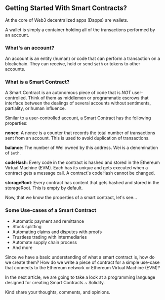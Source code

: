 ## Getting Started With Smart Contracts?

At the core of Web3 decentralized apps (Dapps) are wallets.

A wallet is simply a container holding all of the transactions performed by an account.

### What's an account?

An account is an entity (human) or code that can perform a transaction on a blockchain. They can receive, hold or send `$eth` or tokens to other accounts.

### What is a Smart Contract?

A Smart Contract is an autonomous piece of code that is *NOT* user-controlled. Think of them as middlemen or programmatic escrows that interface between the dealings of several accounts without sentiments, partiality, or human influence.

Similar to a user-controlled account, a Smart Contract has the following properties:

**nonce**: A nonce is a counter that records the total number of transactions sent from an account. This is used to avoid duplication of transactions.

**balance**: The number of Wei owned by this address. Wei is a denomination of `$eth`.

**codeHash**: Every code in the contract is hashed and stored in the Ethereum Virtual Machine (EVM). Each has its unique and gets executed when a contract gets a message call. A contract's codeHash cannot be changed.

**storageRoot**: Every contract has content that gets hashed and stored in the storageRoot. This is empty by default.


Now, that we know the properties of a smart contract, let's see...

### Some Use-cases of a Smart Contract 
- Automatic payment and remittance
- Stock splitting
- Automating claims and disputes with proofs
- Trustless trading with intermediaries 
- Automate supply chain process
- And more

Since we have a basic understanding of what a smart contract is, how do we create them? How do we write a piece of contract for a simple use-case that connects to the Ethereum network or Ethereum Virtual Machine (EVM)?

In the next article, we are going to take a look at a programming language designed for creating Smart Contracts ~ Solidity.


Kind share your thoughts, comments, and opinions.





